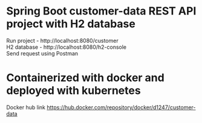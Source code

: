 # Spring Boot customer-data REST API project with H2 database
Run project - http://localhost:8080/customer <br />
H2 database - http://localhost:8080/h2-console <br />
Send request using Postman
# Containerized with docker and deployed with kubernetes

Docker hub link
https://hub.docker.com/repository/docker/d1247/customer-data
